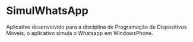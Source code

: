 # SimulWhatsApp
Aplicativo desenvolvido para a disciplina de Programação de Dispositivos Móveis, o aplicativo simula o Whatsapp em WindowsPhone.
